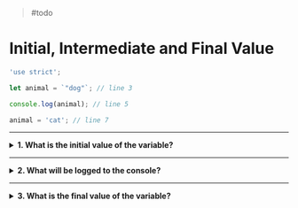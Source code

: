 > #todo

# Initial, Intermediate and Final Value

```js
'use strict';

let animal = `"dog"`; // line 3

console.log(animal); // line 5

animal = 'cat'; // line 7
```

---

<details>
<summary><strong>1. What is the initial value of the variable?</strong></summary>
<br>

<details>
<summary><em>A. "animal"</em></summary>
<br>

Nope. `"animal"` is the _name_ of the variable, not the value stored inside it.

The only way to have `"animal"` initialized in our variable would be like this:

```js
let animal = `"animal"`;
```

</details>
<details>
<summary><em>B. "dog"</em></summary>
<br>

Yup! `"dog"` is the _initial value_ of our variable.

It will later be assigned a different value, but it is initialized with `"dog"`

</details>
<details>
<summary><em>C. "cat"</em></summary>
<br>

Nope. "cat" _is_ assigned to our variable, but _after_ the variable has been
declared and initialized.

</details>

</details>

---

<details>
<summary><strong>2. What will be logged to the console?</strong></summary>
<br>

<details>
<summary><em>A. "animal"</em></summary>
<br>

Nope. `"animal"` is the _name_ of the variable, not the value stored inside it.

When you log a variable to the console the _value_ will be displayed.

</details>
<details>
<summary><em>B. "dog"</em></summary>
<br>

Correct! The log statement is _before_ the reassignment, so it will log the
first value stored in `animal`.

</details>
<details>
<summary><em>C. "cat"</em></summary>
<br>

Nope. "cat" is assigned to `animal` _after_ the log statement.

</details>

</details>

---

<details>
<summary><strong>3. What is the final value of the variable?</strong></summary>
<br>

<details>
<summary><em>A. "animal"</em></summary>
<br>

Nope. `"animal"` is the _name_ of the variable, not the value stored inside it.

the only way to have `"animal"` stored in our variable would be to _assign_ that
string value:

```js
let animal = `"dog"`;

animal = `"animal"`;
```

</details>
<details>
<summary><em>B. "dog"</em></summary>
<br>

Nope. `"dog"` is the _initial value_ of our variable, but the variable is
reassigned on the last line.

</details>
<details>
<summary><em>C. "cat"</em></summary>
<br>

Correct! "cat" is the last value assigned to the variable in this program, so
it's final value will be "cat".

</details>

</details>
